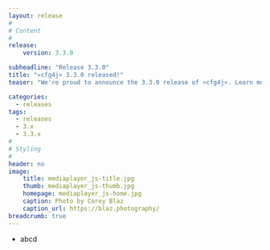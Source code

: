 ```yaml
---
layout: release
#
# Content
#
release:
    version: 3.3.0

subheadline: "Release 3.3.0"
title: "»cfg4j« 3.3.0 released!"
teaser: "We're proud to announce the 3.3.0 release of »cfg4j«. Learn more about new features in this article."

categories:
  - releases
tags:
  - releases
  - 3.x
  - 3.3.x
#
# Styling
#
header: no
image:
    title: mediaplayer_js-title.jpg
    thumb: mediaplayer_js-thumb.jpg
    homepage: mediaplayer_js-home.jpg
    caption: Photo by Corey Blaz
    caption_url: https://blaz.photography/
breadcrumb: true
---
```


* abcd